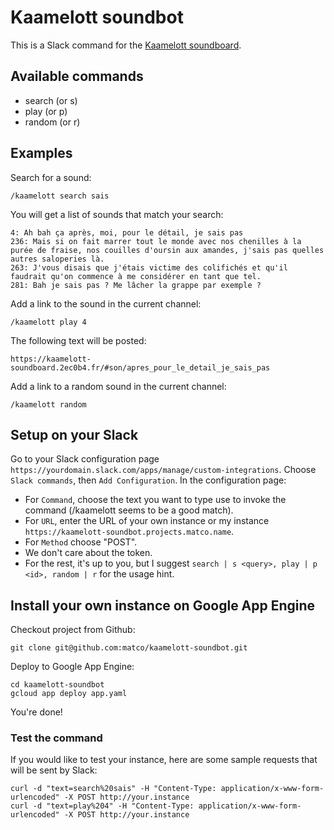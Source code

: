 # Kaamelott soundbot
This is a Slack command for the [Kaamelott soundboard](https://kaamelott-soundboard.2ec0b4.fr).

## Available commands
* search (or s)
* play (or p)
* random (or r)

## Examples
Search for a sound:
```
/kaamelott search sais
```

You will get a list of sounds that match your search:
```
4: Ah bah ça après, moi, pour le détail, je sais pas
236: Mais si on fait marrer tout le monde avec nos chenilles à la purée de fraise, nos couilles d'oursin aux amandes, j'sais pas quelles autres saloperies là.
263: J'vous disais que j'étais victime des colifichés et qu'il faudrait qu'on commence à me considérer en tant que tel.
281: Bah je sais pas ? Me lâcher la grappe par exemple ?
```

Add a link to the sound in the current channel:
```
/kaamelott play 4
```

The following text will be posted:
```
https://kaamelott-soundboard.2ec0b4.fr/#son/apres_pour_le_detail_je_sais_pas
```

Add a link to a random sound in the current channel:
```
/kaamelott random
```

## Setup on your Slack
Go to your Slack configuration page ```https://yourdomain.slack.com/apps/manage/custom-integrations```. Choose ```Slack commands```, then ```Add Configuration```.
In the configuration page:
* For ```Command```, choose the text you want to type use to invoke the command (/kaamelott seems to be a good match).
* For ```URL```, enter the URL of your own instance or my instance ```https://kaamelott-soundbot.projects.matco.name```.
* For ```Method``` choose "POST".
* We don't care about the token.
* For the rest, it's up to you, but I suggest ```search | s <query>, play | p <id>, random | r``` for the usage hint.

## Install your own instance on Google App Engine
Checkout project from Github:
```
git clone git@github.com:matco/kaamelott-soundbot.git
```

Deploy to Google App Engine:
```
cd kaamelott-soundbot
gcloud app deploy app.yaml
```

You're done!

### Test the command
If you would like to test your instance, here are some sample requests that will be sent by Slack:
```
curl -d "text=search%20sais" -H "Content-Type: application/x-www-form-urlencoded" -X POST http://your.instance
curl -d "text=play%204" -H "Content-Type: application/x-www-form-urlencoded" -X POST http://your.instance
```
